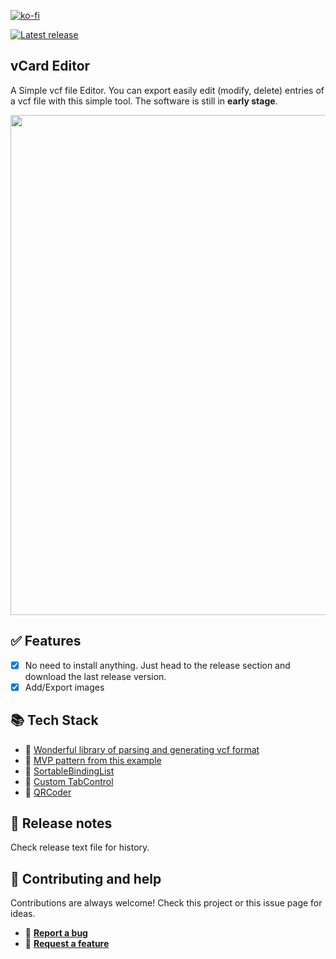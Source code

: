 
[![ko-fi](https://ko-fi.com/img/githubbutton_sm.svg)](https://ko-fi.com/B0B2KV8WP)

<a href="https://github.com/abdelkader/vCardEditor/releases/latest/download/vCardEditor.exe"><img src="https://badgen.net/github/release/Naereen/Strapdown.js" alt="Latest release" style="max-width: 100%;"></a>

## vCard Editor
A Simple vcf file Editor. You can export easily edit (modify, delete) entries of a vcf file with this simple tool.
The software is still in **early stage**. 
<p align="center"><img src="https://user-images.githubusercontent.com/169070/236289228-106c1489-e01d-400c-968e-92d3e2be74ab.png" width="800"></p>

## ✅ Features
- [x] No need to install anything. Just head to the release section and download the last release version.
- [x] Add/Export images 

## 📚 Tech Stack
- 🧰 [Wonderful library of parsing and generating vcf format](https://github.com/drlongnecker/Thought.vCards)
- 📖 [MVP pattern from this example](https://github.com/lennykean/NoteCards)
- 🧰 [SortableBindingList](http://timvw.be/2008/08/02/presenting-the-sortablebindinglistt-take-two/)
- 🧰 [Custom TabControl](https://github.com/r-aghaei/TabControlWithCloseButtonAndAddButton)
- 🧰 [QRCoder](https://github.com/codebude/QRCoder)

## 📑 Release notes
Check release text file for history.

## 👷 Contributing and help
Contributions are always welcome! Check this project or this issue page for ideas.
- 📝 [**Report a bug**](https://github.com/abdelkader/vCardEditor/issues)
- 🙋‍ [**Request a feature**](https://github.com/abdelkader/vCardEditor/discussions)  
